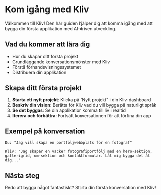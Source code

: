 # Kom igång med Kliv

Välkommen till Kliv! Den här guiden hjälper dig att komma igång med att bygga din första applikation med AI-driven utveckling.

## Vad du kommer att lära dig

- Hur du skapar ditt första projekt
- Grundläggande konversationsmönster med Kliv
- Förstå förhandsvisningssystemet
- Distribuera din applikation

## Skapa ditt första projekt

1. **Starta ett nytt projekt**: Klicka på "Nytt projekt" i din Kliv-dashboard
2. **Beskriv din vision**: Berätta för Kliv vad du vill bygga på naturligt språk
3. **Se det byggas**: Se din applikation komma till liv i realtid
4. **Iterera och förbättra**: Fortsätt konversationen för att förfina din app

## Exempel på konversation

```
Du: "Jag vill skapa en portföljwebbplats för en fotograf"

Kliv: "Jag skapar en vacker fotografiportfölj med en hero-sektion, 
gallerigrid, om-sektion och kontaktformulär. Låt mig bygga det åt dig..."
```

## Nästa steg

Redo att bygga något fantastiskt? Starta din första konversation med Kliv!